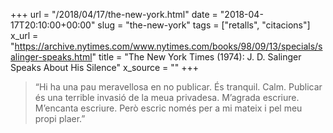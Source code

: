 +++
url = "/2018/04/17/the-new-york.html"
date = "2018-04-17T20:10:00+00:00"
slug = "the-new-york"
tags = ["retalls", "citacions"]
x_url = "https://archive.nytimes.com/www.nytimes.com/books/98/09/13/specials/salinger-speaks.html"
title = "The New York Times (1974): J. D. Salinger Speaks About His Silence"
x_source = ""
+++


> “Hi ha una pau meravellosa en no publicar. És tranquil. Calm. Publicar és una terrible invasió de la meua privadesa. M’agrada escriure. M’encanta escriure. Però escric només per a mi mateix i pel meu propi plaer.”

